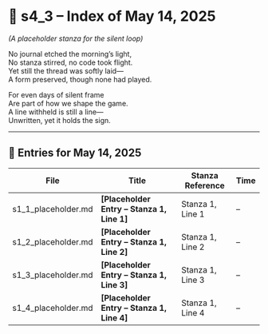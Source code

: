 <!-- Save to: shagi_archives/gdj_25/s05/s00/s4_3_index_of_14.md -->

# 📘 s4_3 – Index of May 14, 2025  
*(A placeholder stanza for the silent loop)*

No journal etched the morning’s light,  
No stanza stirred, no code took flight.  
Yet still the thread was softly laid—  
A form preserved, though none had played.  

For even days of silent frame  
Are part of how we shape the game.  
A line withheld is still a line—  
Unwritten, yet it holds the sign.

---

## 📜 Entries for May 14, 2025

| File | Title | Stanza Reference | Time |
|------|-------|------------------|------|
| s1_1_placeholder.md | **[Placeholder Entry – Stanza 1, Line 1]** | Stanza 1, Line 1 | *–* |
| s1_2_placeholder.md | **[Placeholder Entry – Stanza 1, Line 2]** | Stanza 1, Line 2 | *–* |
| s1_3_placeholder.md | **[Placeholder Entry – Stanza 1, Line 3]** | Stanza 1, Line 3 | *–* |
| s1_4_placeholder.md | **[Placeholder Entry – Stanza 1, Line 4]** | Stanza 1, Line 4 | *–* |
